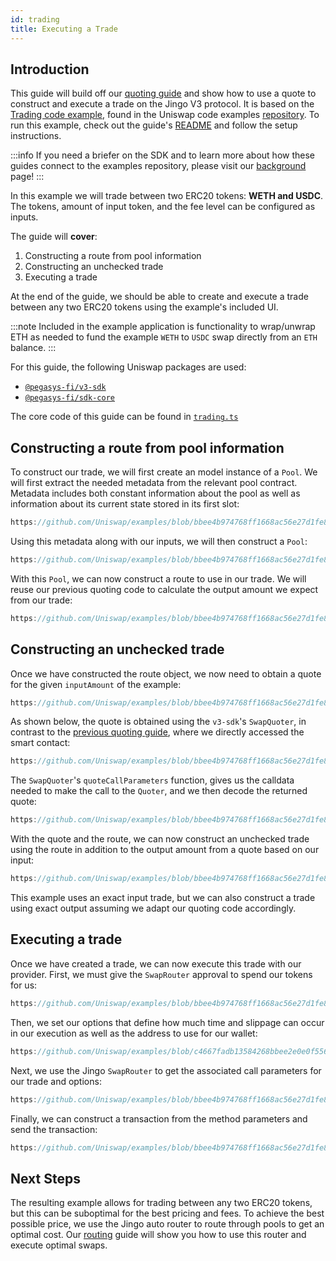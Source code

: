 ```yaml
---
id: trading
title: Executing a Trade
---   
```


## Introduction

This guide will build off our [quoting guide](./02-quoting.md) and show how to use a quote to construct and execute a trade on the Jingo V3 protocol. It is based on the [Trading code example](https://github.com/uniswap/examples/tree/main/v3-sdk/trading), found in the Uniswap code examples [repository](https://github.com/Uniswap/examples). To run this example, check out the guide's [README](https://github.com/uniswap/examples/blob/main/v3-sdk/trading/README.md) and follow the setup instructions.

:::info
If you need a briefer on the SDK and to learn more about how these guides connect to the examples repository, please visit our [background](./01-background.md) page!
:::

In this example we will trade between two ERC20 tokens: **WETH and USDC**. The tokens, amount of input token, and the fee level can be configured as inputs.

The guide will **cover**:

1. Constructing a route from pool information
2. Constructing an unchecked trade
3. Executing a trade

At the end of the guide, we should be able to create and execute a trade between any two ERC20 tokens using the example's included UI.

:::note
Included in the example application is functionality to wrap/unwrap ETH as needed to fund the example `WETH` to `USDC` swap directly from an `ETH` balance.
:::

For this guide, the following Uniswap packages are used:

- [`@pegasys-fi/v3-sdk`](https://www.npmjs.com/package/@pollum-io/v3-sdk)
- [`@pegasys-fi/sdk-core`](https://www.npmjs.com/package/@pollum-io/sdk-core)

The core code of this guide can be found in [`trading.ts`](https://github.com/uniswap/examples/blob/main/v3-sdk/trading/src/libs/trading.ts)

## Constructing a route from pool information

To construct our trade, we will first create an model instance of a `Pool`. We will first extract the needed metadata from the relevant pool contract. Metadata includes both constant information about the pool as well as information about its current state stored in its first slot:

```typescript reference title="Fetching pool metadata" referenceLinkText="View on Github" customStyling
https://github.com/Uniswap/examples/blob/bbee4b974768ff1668ac56e27d1fe840060bb61b/v3-sdk/trading/src/libs/pool.ts#L38-L56
```

Using this metadata along with our inputs, we will then construct a `Pool`:

```typescript reference title="Constructing a Pool" referenceLinkText="View on Github" customStyling
https://github.com/Uniswap/examples/blob/bbee4b974768ff1668ac56e27d1fe840060bb61b/v3-sdk/trading/src/libs/trading.ts#L41-L50
```

With this `Pool`, we can now construct a route to use in our trade. We will reuse our previous quoting code to calculate the output amount we expect from our trade:

```typescript reference title="Constructing a Route" referenceLinkText="View on Github" customStyling
https://github.com/Uniswap/examples/blob/bbee4b974768ff1668ac56e27d1fe840060bb61b/v3-sdk/trading/src/libs/trading.ts#L52-L56
```

## Constructing an unchecked trade

Once we have constructed the route object, we now need to obtain a quote for the given `inputAmount` of the example:

```typescript reference title="Getting a quote" referenceLinkText="View on Github" customStyling
https://github.com/Uniswap/examples/blob/bbee4b974768ff1668ac56e27d1fe840060bb61b/v3-sdk/trading/src/libs/trading.ts#L58
```

As shown below, the quote is obtained using the `v3-sdk`'s `SwapQuoter`, in contrast to the [previous quoting guide](./02-quoting.md), where we directly accessed the smart contact:

```typescript reference title="Fetching a quote using the v3-sdk" referenceLinkText="View on Github" customStyling
https://github.com/Uniswap/examples/blob/bbee4b974768ff1668ac56e27d1fe840060bb61b/v3-sdk/trading/src/libs/trading.ts#L128-L141
```

The `SwapQuoter`'s `quoteCallParameters` function, gives us the calldata needed to make the call to the `Quoter`, and we then decode the returned quote:

```typescript reference title="Getting a quote using the v3-sdk" referenceLinkText="View on Github" customStyling
https://github.com/Uniswap/examples/blob/bbee4b974768ff1668ac56e27d1fe840060bb61b/v3-sdk/trading/src/libs/trading.ts#L143-L148
```


With the quote and the route, we can now construct an unchecked trade using the route in addition to the output amount from a quote based on our input:

```typescript reference title="Creating a Trade" referenceLinkText="View on Github" customStyling
https://github.com/Uniswap/examples/blob/bbee4b974768ff1668ac56e27d1fe840060bb61b/v3-sdk/trading/src/libs/trading.ts#L60-L74
```

This example uses an exact input trade, but we can also construct a trade using exact output assuming we adapt our quoting code accordingly.

## Executing a trade

Once we have created a trade, we can now execute this trade with our provider. First, we must give the `SwapRouter` approval to spend our tokens for us:

```typescript reference title="Approve SwapRouter to spend our tokens" referenceLinkText="View on Github" customStyling
https://github.com/Uniswap/examples/blob/bbee4b974768ff1668ac56e27d1fe840060bb61b/v3-sdk/trading/src/libs/trading.ts#L90
```

Then, we set our options that define how much time and slippage can occur in our execution as well as the address to use for our wallet:

```typescript reference title="Constructing SwapOptions" referenceLinkText="View on Github" customStyling
https://github.com/Uniswap/examples/blob/c4667fadb13584268bbee2e0e0f556558a474751/v3-sdk/trading/src/libs/trading.ts#L97-L101
```

Next, we use the Jingo `SwapRouter` to get the associated call parameters for our trade and options:

```typescript reference title="Getting call parameters" referenceLinkText="View on Github" customStyling
https://github.com/Uniswap/examples/blob/bbee4b974768ff1668ac56e27d1fe840060bb61b/v3-sdk/trading/src/libs/trading.ts#L103
```

Finally, we can construct a transaction from the method parameters and send the transaction:

```typescript reference title="Sending a transaction" referenceLinkText="View on Github" customStyling
https://github.com/Uniswap/examples/blob/bbee4b974768ff1668ac56e27d1fe840060bb61b/v3-sdk/trading/src/libs/trading.ts#L105-L114
```

## Next Steps

The resulting example allows for trading between any two ERC20 tokens, but this can be suboptimal for the best pricing and fees. To achieve the best possible price, we use the Jingo auto router to route through pools to get an optimal cost. Our [routing](./04-routing.md) guide will show you how to use this router and execute optimal swaps.
